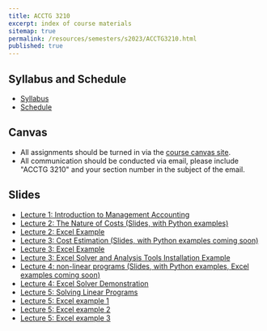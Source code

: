 ```yaml
---
title: ACCTG 3210
excerpt: index of course materials
sitemap: true
permalink: /resources/semesters/s2023/ACCTG3210.html
published: true
---
```


## Syllabus and Schedule
- [Syllabus](/resources/semesters/s2023/ACCTG3210Syl.html)
- [Schedule](https://arthurhowardmorris.github.io/resources/semesters/s2023/ACCTG3210Syl.html#course-schedule-and-outline)

## Canvas
- All assignments should be turned in via the [course canvas
  site](https://canvas.ust.hk/courses/49422).
- All communication should be conducted via email, please include "ACCTG 3210"
  and your section number in the subject of the email.

## Slides
- [Lecture 1: Introduction to Management Accounting](https://arthurhowardmorris.github.io/assets/slides/acct3210/S1/Lecture1SlidesIntroductiontoMA.slides.html)
- [Lecture 2: The Nature of Costs (Slides, with Python examples)](https://arthurhowardmorris.github.io/assets/slides/acct3210/S2/Session2Slides.slides.html)
- [Lecture 2: Excel Example](https://arthurhowardmorris.github.io/assets/slides/acct3210/S2/Problem1.xlsx)
- [Lecture 3: Cost Estimation (Slides, with Python examples coming soon)](https://arthurhowardmorris.github.io/assets/slides/acct3210/S3/Lecture3CostEstimation.slides.html)
- [Lecture 3: Excel Example](https://arthurhowardmorris.github.io/assets/slides/acct3210/S3/Problem2and3.xlsx)
- [Lecture 3: Excel Solver and Analysis Tools Installation Example](https://hkust.zoom.us/rec/share/2bX3L8TR7rQHv5i2tlN5u_0EP8tl0CrQfYItO4Thdk9TIfkjxMWf1ldBVLOuLE2P.iB1DdV8CGtjnb9_0)
- [Lecture 4: non-linear programs (Slides, with Python examples, Excel examples coming soon)](https://arthurhowardmorris.github.io/assets/slides/acct3210/S4/lecture4nonlinearProgramming.slides.html)
- [Lecture 4: Excel Solver Demonstration](https://hkust.zoom.us/rec/share/0kfVech3XIM3LrbITX5BgzFTXfEow7gP-oT3_k7vqGlaoxeXq16qU0eHhAztEdF4.G0j5f4qoTikniL6l)
- [Lecture 5: Solving Linear Programs](https://arthurhowardmorris.github.io/assets/slides/acct3210/S5/SolvingLPs.slides.html)
- [Lecture 5: Excel example 1](https://arthurhowardmorris.github.io/assets/slides/acct3210/S5/E1.xlsx)
- [Lecture 5: Excel example 2](https://arthurhowardmorris.github.io/assets/slides/acct3210/S5/E2.xlsx)
- [Lecture 5: Excel example 3](https://arthurhowardmorris.github.io/assets/slides/acct3210/S5/E3.xlsx)
<!-- https://arthurhowardmorris.github.io/assets/slides/acct3210/S1/Lecture1SlidesIntroductiontoMA.slides.html -->
<!-- https://arthurhowardmorris.github.io/assets/slides/HKJF_slides/MMSW_hkjfc.slides.html -->
<!-- https://arthurhowardmorris.github.io/resources/semesters/s2023/S1/Lecture1SlidesIntroductiontoMA.nslides.html -->

